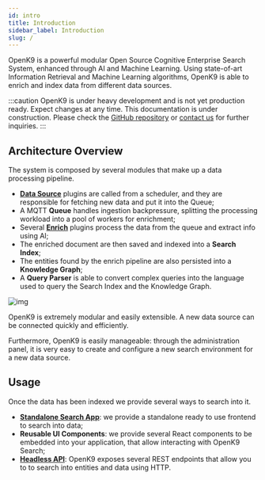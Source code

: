 ```yaml
---
id: intro
title: Introduction
sidebar_label: Introduction
slug: /
---
```


OpenK9 is a powerful modular Open Source Cognitive Enterprise Search System, enhanced through AI and Machine Learning. Using state-of-art Information Retrieval and Machine Learning algorithms, OpenK9 is able to enrich and index data from different data sources.

:::caution
OpenK9 is under heavy development and is not yet production ready. Expect changes at any time. This documentation is under construction. Please check the [GitHub repository](https://github.com/smclab/openk9) or [contact us](https://www.smc.it/contatta-smc) for further inquiries.
:::

## Architecture Overview

The system is composed by several modules that make up a data processing pipeline.

- [**Data Source**](datasource) plugins are called from a scheduler, and they are responsible for fetching new data and put it into the Queue;
- A MQTT **Queue** handles ingestion backpressure, splitting the processing workload into a pool of workers for enrichment;
- Several [**Enrich**](enrich) plugins process the data from the queue and extract info using AI;
- The enriched document are then saved and indexed into a **Search Index**;
- The entities found by the enrich pipeline are also persisted into a **Knowledge Graph**;
- A **Query Parser** is able to convert complex queries into the language used to query the Search Index and the Knowledge Graph.

![img](../static/img/arch.svg)

OpenK9 is extremely modular and easily extensible. A new data source can be connected quickly and efficiently.

Furthermore, OpenK9 is easily manageable: through the administration panel, it is very easy to create and configure a new search environment for a new data source.

## Usage

Once the data has been indexed we provide several ways to search into it.

- **[Standalone Search App](standalone-app)**: we provide a standalone ready to use frontend to search into data;
- **Reusable UI Components**: we provide several React components to be embedded into your application, that allow interacting with OpenK9 Search;
- **[Headless API](headless-api)**: OpenK9 exposes several REST endpoints that allow you to to search into entities and data using HTTP.
